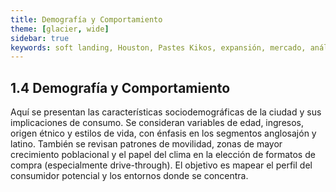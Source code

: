 ```yaml
---
title: Demografía y Comportamiento
theme: [glacier, wide]
sidebar: true
keywords: soft landing, Houston, Pastes Kikos, expansión, mercado, análisis estratégico, gastronomía, demografía, competencia, drive-through, QSR, food trucks, hábitos de consumo, inteligencia territorial, propuesta de valor, precios, sabores, movilidad urbana
---
```


## 1.4 Demografía y Comportamiento

Aquí se presentan las características sociodemográficas de la ciudad y sus implicaciones de consumo. Se consideran variables de edad, ingresos, origen étnico y estilos de vida, con énfasis en los segmentos anglosajón y latino. También se revisan patrones de movilidad, zonas de mayor crecimiento poblacional y el papel del clima en la elección de formatos de compra (especialmente drive-through). El objetivo es mapear el perfil del consumidor potencial y los entornos donde se concentra.